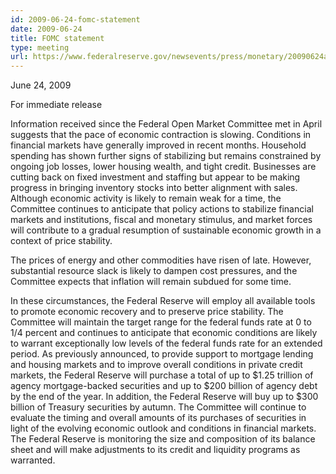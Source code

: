 ```yaml
---
id: 2009-06-24-fomc-statement
date: 2009-06-24
title: FOMC statement
type: meeting
url: https://www.federalreserve.gov/newsevents/press/monetary/20090624a.htm
---
```


June 24, 2009

For immediate release

Information received since the Federal Open Market Committee met in April suggests that the pace of economic contraction is slowing. Conditions in financial markets have generally improved in recent months. Household spending has shown further signs of stabilizing but remains constrained by ongoing job losses, lower housing wealth, and tight credit. Businesses are cutting back on fixed investment and staffing but appear to be making progress in bringing inventory stocks into better alignment with sales. Although economic activity is likely to remain weak for a time, the Committee continues to anticipate that policy actions to stabilize financial markets and institutions, fiscal and monetary stimulus, and market forces will contribute to a gradual resumption of sustainable economic growth in a context of price stability.

The prices of energy and other commodities have risen of late. However, substantial resource slack is likely to dampen cost pressures, and the Committee expects that inflation will remain subdued for some time.

In these circumstances, the Federal Reserve will employ all available tools to promote economic recovery and to preserve price stability. The Committee will maintain the target range for the federal funds rate at 0 to 1/4 percent and continues to anticipate that economic conditions are likely to warrant exceptionally low levels of the federal funds rate for an extended period. As previously announced, to provide support to mortgage lending and housing markets and to improve overall conditions in private credit markets, the Federal Reserve will purchase a total of up to $1.25 trillion of agency mortgage-backed securities and up to $200 billion of agency debt by the end of the year. In addition, the Federal Reserve will buy up to $300 billion of Treasury securities by autumn. The Committee will continue to evaluate the timing and overall amounts of its purchases of securities in light of the evolving economic outlook and conditions in financial markets. The Federal Reserve is monitoring the size and composition of its balance sheet and will make adjustments to its credit and liquidity programs as warranted.